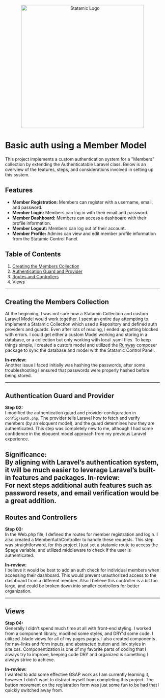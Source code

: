 <p align="center"><img src="https://statamic.com/assets/branding/Statamic-Logo+Wordmark-Rad.svg" width="400" alt="Statamic Logo" /></p>

# Basic auth using a Member Model

This project implements a custom authentication system for a "Members" collection by extending the Authenticatable Laravel class. Below is an overview of the features, steps, and considerations involved in setting up this system.

## Features
- **Member Registration:** Members can register with a username, email, and password.
- **Member Login:** Members can log in with their email and password.
- **Member Dashboard:** Members can access a dashboard with their profile information.
- **Member Logout:** Members can log out of their account.
- **Member Profile:** Admins can view and edit member profile information from the Statamic Control Panel.

## Table of Contents
1. [Creating the Members Collection](#creating-the-members-collection)
2. [Authentication Guard and Provider](#authentication-guard-and-provider)
3. [Routes and Controllers](#routes-and-controllers)
4. [Views](#views)
---

## Creating the Members Collection

At the beginning, I was not sure how a Statamic Collection and custom Laravel Model would work together. I spent an entire day attempting to implement a Statamic Collection which used a Repository and defined auth providers and guards. Even after lots of reading, I ended up getting blocked with errors. I could get either a custom Model working and storing in a database, or a collection but only working with local .yaml files. To keep things simple, I created a custom model and utilized the [Runway](https://runway.duncanmcclean.com/) composer package to sync the database and model with the Statamic Control Panel.

**In-review:**  
Another issue I faced initially was hashing the passwords, after some troubleshooting I ensured that passwords were properly hashed before being stored.

---

## Authentication Guard and Provider

**Step 02:**  
I modified the authentication guard and provider configuration in `config/auth.php`. The provider tells Laravel how to fetch and verify members (by an eloquent model), and the guard determines how they are authenticated. This step was completely new to me, although I had some confidence in the eloquent model approach from my previous Laravel experience.

**Significance:**  
By aligning with Laravel’s authentication system, it will be much easier to leverage Laravel’s built-in features and packages.
**In-review:**  
For next steps additional auth features such as password resets, and email verification would be a great addition.
---

## Routes and Controllers

**Step 03:**  
In the Web.php file, I defined the routes for member registration and login. I also created a MemberAuthController to handle these requests. This step was straightforward, for this project I just set a statamic route to access the $page variable, and utilized middleware to check if the user is authenticated.

**In-review:**  
I believe it would be best to add an auth check for individual members when accessing their dashboard. This would prevent unauthorized access to the dashboard from a different member. Also I believe this controller is a bit too large, and could be broken down into smaller controllers for better organization.

---

## Views

**Step 04:**  
Generally I didn't spend much time at all with front-end styling. I worked from a component library, modified some styles, and DRY'd some code. I utilized .blade views for all of my pages pages. I also created components for nav-links and form inputs, and abstracted button and link styles in site.css. Componentization is one of my favorite parts of coding that I always try to improve, keeping code DRY and organized is something I always strive to achieve.

**In-review:**  
I wanted to add some effective GSAP work as I am currently learning it, however I didn't want to distract myself from completing this project. The button movement on the registration form was just some fun to be had that I quickly switched away from.